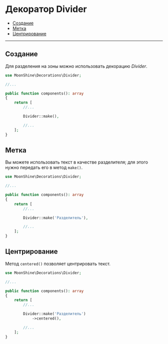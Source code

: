 # Декоратор Divider

- [Создание](#make)
- [Метка](#label)
- [Центрирование](#Centering)

---

<a name="make"></a>
## Создание

Для разделения на зоны можно использовать декорацию *Divider*.

```php
use MoonShine\Decorations\Divider;

//...

public function components(): array
{
    return [
        //...

        Divider::make(),

        //...
    ];
}
```

<a name="label"></a>
## Метка

Вы можете использовать текст в качестве разделителя; для этого нужно передать его в метод `make()`.

```php
use MoonShine\Decorations\Divider;

//...

public function components(): array
{
    return [
        //...

        Divider::make('Разделитель'),

        //...
    ];
}
```

<a name="centering"></a>
## Центрирование

Метод `centered()` позволяет центрировать текст.

```php
use MoonShine\Decorations\Divider;

//...

public function components(): array
{
    return [
        //...

        Divider::make('Разделитель')
            ->centered(),

        //...
    ];
}
```
